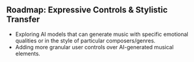 ## Roadmap: Expressive Controls & Stylistic Transfer
- Exploring AI models that can generate music with specific emotional qualities or in the style of particular composers/genres.
- Adding more granular user controls over AI-generated musical elements.
